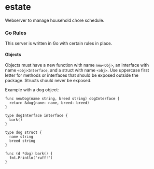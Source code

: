 # estate

Webserver to manage household chore schedule.

### Go Rules

This server is written in Go with certain rules in place.

#### Objects

Objects must have a new function with name `new<Obj>`, an interface with name `<obj>Interface`, and a struct with name `<obj>`. Use uppercase first letter for methods or interfaces that should be exposed outside the package. Structs should never be exposed. 

Example with a dog object:
```
func newDog(name string, breed string) dogInterface {
  return &dog{name: name, breed: breed)
}

type dogInterface interface {
  bark()
}

type dog struct {
  name string
  breed string
}

func (d *dog) bark() {
  fmt.Println("ruff!")
}
```
